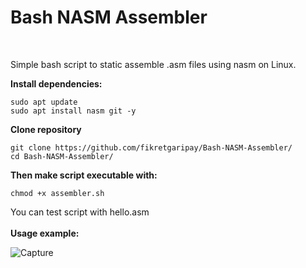 # Bash NASM Assembler

<br>

Simple bash script to static assemble .asm files using nasm on Linux.

<b>Install dependencies:</b>

```
sudo apt update
sudo apt install nasm git -y
```

<b>Clone repository</b>

```
git clone https://github.com/fikretgaripay/Bash-NASM-Assembler/
cd Bash-NASM-Assembler/
```

<b>Then make script executable with:</b>

```
chmod +x assembler.sh
```

You can test script with hello.asm
<br>
<br>
<b>Usage example:</b>

![Capture](https://user-images.githubusercontent.com/58850695/119785014-7976b180-bed7-11eb-8e81-c50b8e8e2769.PNG)


